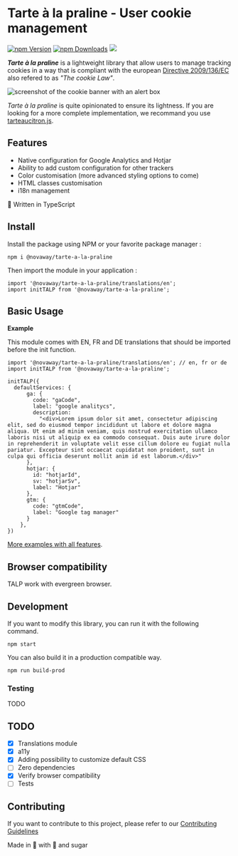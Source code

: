 # Tarte à la praline - User cookie management

<a href="https://www.npmjs.com/package/@novaway/tarte-a-la-praline"><img src="https://img.shields.io/npm/v/@novaway/tarte-a-la-praline.svg" alt="npm Version"></a>
<a href="https://npmcharts.com/compare/@novaway/tarte-a-la-praline?minimal=true"><img src="https://img.shields.io/npm/dw/@novaway/tarte-a-la-praline.svg" alt="npm Downloads"></a>
<a href="https://david-dm.org/novaway/tarte-a-la-praline" title="dependencies status"><img src="https://david-dm.org/novaway/tarte-a-la-praline/status.svg"/></a>

_**Tarte à la praline**_ is a lightweight library that allow users to manage tracking cookies in a way that is compliant with the european [Directive 2009/136/EC](https://eur-lex.europa.eu/LexUriServ/LexUriServ.do?uri=OJ:L:2009:337:0011:0036:en:PDF) also refered to as _"The cookie Law"_.

![screenshot of the cookie banner with an alert box](https://novaway.github.io/tarte-a-la-praline/screenshot.png)

_Tarte à la praline_ is quite opinionated to ensure its lightness. If you are looking for a more complete implementation, we recommand you use [tarteaucitron.js](https://github.com/AmauriC/tarteaucitron.js).

## Features

-   Native configuration for Google Analytics and Hotjar
-   Ability to add custom configuration for other trackers
-   Color customisation (more advanced styling options to come)
-   HTML classes customisation
-   i18n management

🔷 Written in TypeScript

## Install

Install the package using NPM or your favorite package manager :

```
npm i @novaway/tarte-a-la-praline
```

Then import the module in your application :

```
import '@novaway/tarte-a-la-praline/translations/en';
import initTALP from '@novaway/tarte-a-la-praline';
```

## Basic Usage

**Example**

This module comes with EN, FR and DE translations that should be imported before the init function.

```
import '@novaway/tarte-a-la-praline/translations/en'; // en, fr or de
import initTALP from '@novaway/tarte-a-la-praline';

initTALP({
  defaultServices: {
      ga: {
        code: "gaCode",
        label: "google analitycs",
        description:
          "<div>Lorem ipsum dolor sit amet, consectetur adipiscing elit, sed do eiusmod tempor incididunt ut labore et dolore magna aliqua. Ut enim ad minim veniam, quis nostrud exercitation ullamco laboris nisi ut aliquip ex ea commodo consequat. Duis aute irure dolor in reprehenderit in voluptate velit esse cillum dolore eu fugiat nulla pariatur. Excepteur sint occaecat cupidatat non proident, sunt in culpa qui officia deserunt mollit anim id est laborum.</div>"
      },
      hotjar: {
        id: "hotjarId",
        sv: "hotjarSv",
        label: "Hotjar"
      },
      gtm: {
        code: "gtmCode",
        label: "Google tag manager"
      }
    },
})
```

[More examples with all features](https://novaway.github.io/tarte-a-la-praline/#/./examples/README).

## Browser compatibility

TALP work with evergreen browser.

## Development

If you want to modify this library, you can run it with the following command.

```
npm start
```

You can also build it in a production compatible way.

```
npm run build-prod
```

### Testing

TODO

## TODO

-   [x] Translations module
-   [x] a11y
-   [x] Adding possibility to customize default CSS
-   [ ] Zero dependencies
-   [x] Verify browser compatibility
-   [ ] Tests

## Contributing

If you want to contribute to this project, please refer to our [Contributing Guidelines](CONTRIBUTING.md)

Made in 🦁 with 🌰 and sugar
